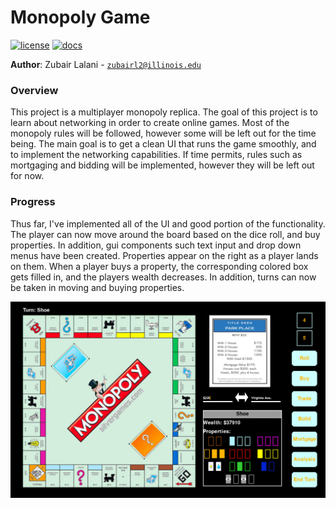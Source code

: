 # Monopoly Game

[![license](https://img.shields.io/badge/license-MIT-green)](LICENSE)
[![docs](https://img.shields.io/badge/docs-yes-brightgreen)](docs/README.md)

**Author**: Zubair Lalani - [`zubairl2@illinois.edu`](mailto:example@illinois.edu)

### Overview

This project is a multiplayer monopoly replica. The goal of this project is to learn about networking in order to create online games. Most of the monopoly rules will be followed, however some will be left out for the time being. The main goal is to get a clean UI that runs the game smoothly, and to implement the networking capabilities. If time permits, rules such as mortgaging and bidding will be implemented, however they will be left out for now.

### Progress

Thus far, I've implemented all of the UI and good portion of the functionality. The player can now move around the board based on the dice roll, and buy properties. In addition, gui components such text input and drop down menus have been created. Properties appear on the right as a player lands on them. When a player buys a property, the corresponding colored box gets filled in, and the players wealth decreases. In addition, turns can now be taken in moving and buying properties.

![alt text](midway_progress.png "See the picture for my progress so far!")